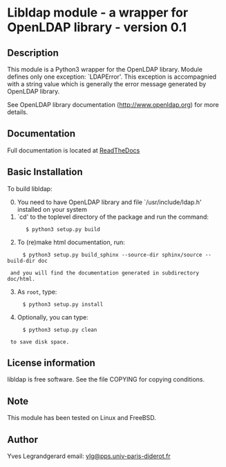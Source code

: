 # Libldap module - a wrapper for OpenLDAP library - version 0.1

## Description

This module is a Python3 wrapper for the OpenLDAP library. Module defines
only one exception: `LDAPError'. This exception is accompagnied
with a string value which is generally the error message generated by
OpenLDAP library.

See OpenLDAP library documentation (http://www.openldap.org) for more details.

## Documentation

Full documentation is located at [ReadTheDocs](http://libldap.readthedocs.org/en/latest/)

## Basic Installation

  To build libldap:

  0. You need to have OpenLDAP library and file `/usr/include/ldap.h'
     installed on your system
  1. `cd' to the toplevel directory of the package and run the command:
```
      $ python3 setup.py build
```
  2. To (re)make html documentation, run:
```
     $ python3 setup.py build_sphinx --source-dir sphinx/source --build-dir doc
```
     and you will find the documentation generated in subdirectory doc/html.
  3. As `root`, type:
```
     $ python3 setup.py install
```
  4. Optionally, you can type:
```
     $ python3 setup.py clean
```
     to save disk space.

## License information

libldap is free software. See the file COPYING for copying conditions.

## Note

This module has been tested on Linux and FreeBSD.

## Author

Yves Legrandgerard
email: ylg@pps.univ-paris-diderot.fr

